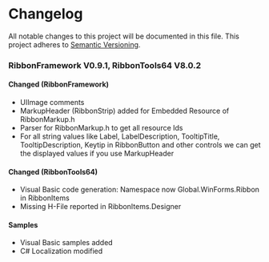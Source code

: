 # Changelog
All notable changes to this project will be documented in this file.
This project adheres to [Semantic Versioning](https://semver.org/).

### RibbonFramework V0.9.1, RibbonTools64 V8.0.2

#### Changed (RibbonFramework)

- UIImage comments
- MarkupHeader (RibbonStrip) added for Embedded Resource of RibbonMarkup.h
- Parser for RibbonMarkup.h to get all resource Ids
- For all string values like Label, LabelDescription, TooltipTitle, TooltipDescription, Keytip in RibbonButton
 and other controls we can get the displayed values if you use MarkupHeader

#### Changed (RibbonTools64)

- Visual Basic code generation: Namespace now Global.WinForms.Ribbon in RibbonItems
- Missing H-File reported in RibbonItems.Designer

#### Samples

- Visual Basic samples added
- C# Localization modified